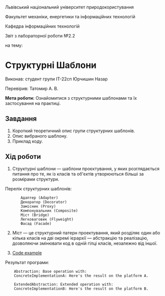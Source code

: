 Львівський національний університет природокористування

Факультет механіки, енергетики та інформаційних технологій

Кафедра інформаційних технологій

Звіт з лабораторної роботи №2.2

на тему: 
 # Структурні Шаблони


Виконав: студент групи ІТ-22сп Юрчишин Назар

Перевірив: Татомир А. В.

**Мета роботи:** 
Ознайомитися з структурними шаблонами та їх застосування на практиці.
 
 ## Завдання
1. Короткий теоретичний опис групи структурних шаблонів.
2. Опис вибраного шаблону.
3. Приклад коду.

 ## Хід роботи
1. Структурні шаблони — шаблони проєктування, у яких розглядається питання про те,
як із класів та об'єктів утворюються більші за розмірами структури. 
 
 Перелік структурних шаблонів:
  
           Адаптер (Adapter)
           Декоратор (Decorator)
           Замісник (Proxy)
           Компонувальник (Composite)
           Міст (Bridge)
           Легковаговик (Flyweight)
           Фасад (Facade)
 
2. Міст — це структурний патерн проектування, який розділяє один або кілька класів на дві окремі ієрархії — абстракцію та реалізацію, 
дозволяючи змінювати код в одній гілці класів, незалежно від іншої.

3. [Code example](./mod2.2.py)

  Результат програми:
   
        Abstraction: Base operation with:
        ConcreteImplementationA: Here's the result on the platform A.

        ExtendedAbstraction: Extended operation with:
        ConcreteImplementationB: Here's the result on the platform B.
